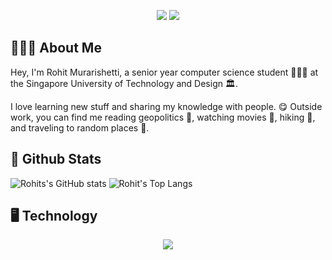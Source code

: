 
<!--
**rmurarishetti/rmurarishetti** is a ✨ _special_ ✨ repository because its `README.md` (this file) appears on your GitHub profile.

Here are some ideas to get you started:

- 🔭 I’m currently working on ...
- 🌱 I’m currently learning ...
- 👯 I’m looking to collaborate on ...
- 🤔 I’m looking for help with ...
- 💬 Ask me about ...
- 📫 How to reach me: ...
- 😄 Pronouns: ...
- ⚡ Fun fact: ...
-->

<p align="center">
<picture>
  <source media="(prefers-color-scheme: dark)" srcset="https://readme-typing-svg.demolab.com/?font=IBM+Plex+Sans&weight=700&size=30&pause=1000&color=000000&center=true&multiline=true&repeat=false&width=435&height=40&lines=Rohit Raghuram Murarishetti+👋&color=FFFFFF" />
  <img src="https://readme-typing-svg.demolab.com/?font=IBM+Plex+Sans&weight=700&size=30&pause=1000&color=000000&center=true&multiline=true&repeat=false&width=435&height=40&lines=Rohit+Murarishetti+👋&color=000000" />
</picture>
  <picture>
  <source media="(prefers-color-scheme: dark)" srcset="https://readme-typing-svg.demolab.com/?font=IBM+Plex+Sans&weight=300&size=25&duration=9000&pause=1000&color=000000&center=true&multiline=true&repeat=true&width=1000&height=70&lines=Entrepreneur+%7C+Student+%7C+Engineer&color=FFFFFF" />
  <img src="https://readme-typing-svg.demolab.com/?font=IBM+Plex+Sans&weight=300&size=25&duration=9000&pause=1000&color=000000&center=true&multiline=true&repeat=true&width=1000&height=70&lines=Entrepreneur+%7C+Student+%7C+Engineer&color=000000" />
</picture>
</p>

## 🧑🏽‍💻 About Me
Hey, I'm Rohit Murarishetti, a senior year computer science student 👨🏽‍🎓 at the Singapore University of Technology and Design 🏛️.

I love learning new stuff and sharing my knowledge with people. 😋 Outside work, you can find me reading geopolitics 📝, watching movies 🍿, hiking 🥾, and traveling to random places 🌉.

## 🚀 Github Stats

![Rohits's GitHub stats](https://readme-stats-ruby-eight.vercel.app/api?username=rmurarishetti&count_private=true&show_icons=true&theme=radical&bg_color=#FFFFFF)
![Rohit's Top Langs](https://readme-stats-ruby-eight.vercel.app/api/top-langs/?username=rmurarishetti&layout=compact&theme=radical&bg_color=#FFFFFF&hide=jupyternotebook)

 ## 🖥  Technology 
<p align="center">
  <a href="https://skillicons.dev">
    <img src="https://skillicons.dev/icons?i=go,ts,angular,aws,c,cpp,docker,elasticsearch,express,flask,,git,gitlab,linux,java,mongodb,nodejs,js,tailwind,prisma,py,sklearn,firebase,nextjs,npm,css,html,react,vercel,github" />
  </a>
</p>
